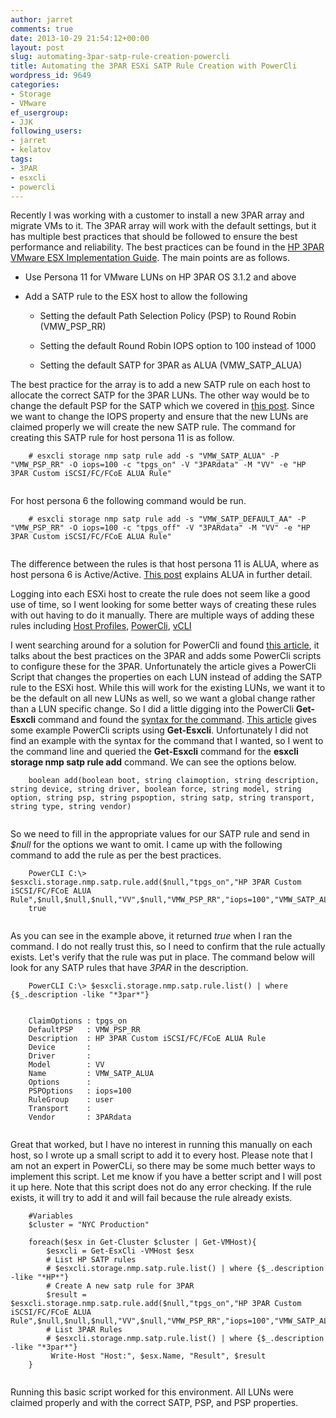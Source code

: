 ```yaml
---
author: jarret
comments: true
date: 2013-10-29 21:54:12+00:00
layout: post
slug: automating-3par-satp-rule-creation-powercli
title: Automating the 3PAR ESXi SATP Rule Creation with PowerCli
wordpress_id: 9649
categories:
- Storage
- VMware
ef_usergroup:
- JJK
following_users:
- jarret
- kelatov
tags:
- 3PAR
- esxcli
- powercli
---
```


Recently I was working with a customer to install a new 3PAR array and migrate VMs to it. The 3PAR array will work with the default settings, but it has multiple best practices that should be followed to ensure the best performance and reliability. The best practices can be found in the [HP 3PAR VMware ESX Implementation Guide](http://bizsupport1.austin.hp.com/bc/docs/support/SupportManual/c03290624/c03290624.pdf). The main points are as follows.







  * Use Persona 11 for VMware LUNs on HP 3PAR OS 3.1.2 and above


  * Add a SATP rule to the ESX host to allow the following 



    * Setting the default Path Selection Policy (PSP) to Round Robin (VMW_PSP_RR)


    * Setting the default Round Robin IOPS option to 100 instead of 1000


    * Setting the default SATP for 3PAR as ALUA (VMW_SATP_ALUA)







The best practice for the array is to add a new SATP rule on each host to allocate the correct SATP for the 3PAR LUNs. The other way would be to change the default PSP for the SATP which we covered in [this post](http://virtuallyhyper.com/2012/03/changing-the-path-selection-policy-to-round-robin/). Since we want to change the IOPS property and ensure that the new LUNs are claimed properly we will create the new SATP rule. The command for creating this SATP rule for host persona 11 is as follow.




    

```
    # esxcli storage nmp satp rule add -s "VMW_SATP_ALUA" -P "VMW_PSP_RR" -O iops=100 -c "tpgs_on" -V "3PARdata" -M "VV" -e "HP 3PAR Custom iSCSI/FC/FCoE ALUA Rule"
    
```






For host persona 6 the following command would be run.




    

```
    # esxcli storage nmp satp rule add -s "VMW_SATP_DEFAULT_AA" -P "VMW_PSP_RR" -O iops=100 -c "tpgs_off" -V "3PARdata" -M "VV" -e "HP 3PAR Custom iSCSI/FC/FCoE ALUA Rule"
    
```






The difference between the rules is that host persona 11 is ALUA, where as host persona 6 is Active/Active. [This post](http://virtuallyhyper.com/2012/04/seeing-a-high-number-of-trespasses-from-a-clariion-array-with-esx-hosts/) explains ALUA in further detail.





Logging into each ESXi host to create the rule does not seem like a good use of time, so I went looking for some better ways of creating these rules with out having to do it manually. There are multiple ways of adding these rules including [Host Profiles](http://www.vmware.com/resources/techresources/10137), [PowerCli](http://www.van-lieshout.com/2011/01/esxcli-powercli/), [vCLI](http://blogs.vmware.com/vsphere/2012/05/vcli-authentication-options.html)





I went searching around for a solution for PowerCli and found [this article](http://tech.philipsellers.com/2013/04/22/3par-storserv-7000-series-best-practices-for-vsphere-5-1/), it talks about the best practices on the 3PAR and adds some PowerCli scripts to configure these for the 3PAR. Unfortunately the article gives a PowerCli Script that changes the properties on each LUN instead of adding the SATP rule to the ESXi host. While this will work for the existing LUNs, we want it to be the default on all new LUNs as well, so we want a global change rather than a LUN specific change. So I did a little digging into the PowerCli **Get-Esxcli** command and found the [syntax for the command](http://pubs.vmware.com/vsphere-55/index.jsp#com.vmware.powercli.cmdletref.doc/Get-EsxCli.html). [This article](http://yuridejager.wordpress.com/2013/02/07/set-the-path-selection-policy-for-every-device-path-of-every-host-in-your-vsphere-5-05-1-cluster-using-powercli/) gives some example PowerCli scripts using **Get-Esxcli**. Unfortunately I did not find an example with the syntax for the command that I wanted, so I went to the command line and queried the **Get-Esxcli** command for the **esxcli storage nmp satp rule add** command. We can see the options below.




    

```
    boolean add(boolean boot, string claimoption, string description, string device, string driver, boolean force, string model, string option, string psp, string pspoption, string satp, string transport, string type, string vendor)
    
```






So we need to fill in the appropriate values for our SATP rule and send in _$null_ for the options we want to omit. I came up with the following command to add the rule as per the best practices.




    

```
    PowerCLI C:\> $esxcli.storage.nmp.satp.rule.add($null,"tpgs_on","HP 3PAR Custom iSCSI/FC/FCoE ALUA Rule",$null,$null,$null,"VV",$null,"VMW_PSP_RR","iops=100","VMW_SATP_ALUA",$null,$null,"3PARdata")
    true
    
```






As you can see in the example above, it returned _true_ when I ran the command. I do not really trust this, so I need to confirm that the rule actually exists. Let's verify that the rule was put in place. The command below will look for any SATP rules that have _3PAR_ in the description.




    

```
    PowerCLI C:\> $esxcli.storage.nmp.satp.rule.list() | where {$_.description -like "*3par*"}
    
    
    ClaimOptions : tpgs_on
    DefaultPSP   : VMW_PSP_RR
    Description  : HP 3PAR Custom iSCSI/FC/FCoE ALUA Rule
    Device       :
    Driver       :
    Model        : VV
    Name         : VMW_SATP_ALUA
    Options      :
    PSPOptions   : iops=100
    RuleGroup    : user
    Transport    :
    Vendor       : 3PARdata
    
```






Great that worked, but I have no interest in running this manually on each host, so I wrote up a small script to add it to every host. Please note that I am not an expert in PowerCLi, so there may be some much better ways to implement this script. Let me know if you have a better script and I will post it up here. Note that this script does not do any error checking. If the rule exists, it will try to add it and will fail because the rule already exists.




    

```
    #Variables
    $cluster = "NYC Production"
    
    foreach($esx in Get-Cluster $cluster | Get-VMHost){
        $esxcli = Get-EsxCli -VMHost $esx
        # List HP SATP rules
        # $esxcli.storage.nmp.satp.rule.list() | where {$_.description -like "*HP*"}
        # Create A new satp rule for 3PAR
        $result = $esxcli.storage.nmp.satp.rule.add($null,"tpgs_on","HP 3PAR Custom iSCSI/FC/FCoE ALUA Rule",$null,$null,$null,"VV",$null,"VMW_PSP_RR","iops=100","VMW_SATP_ALUA",$null,$null,"3PARdata")
        # List 3PAR Rules
        # $esxcli.storage.nmp.satp.rule.list() | where {$_.description -like "*3par*"}
         Write-Host "Host:", $esx.Name, "Result", $result
    }
    
```






Running this basic script worked for this environment. All LUNs were claimed properly and with the correct SATP, PSP, and PSP properties.



